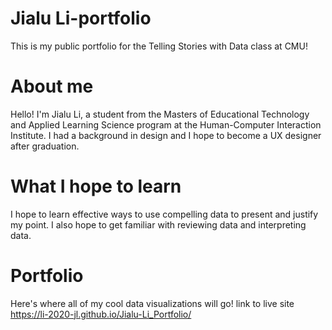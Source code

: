 # Jialu Li-portfolio
This is my public portfolio for the Telling Stories with Data class at CMU!

# About me
Hello! I'm Jialu Li, a student from the Masters of Educational Technology and Applied Learning Science program at the Human-Computer Interaction Institute. I had a background in design and I hope to become a UX designer after graduation. 

# What I hope to learn
I hope to learn effective ways to use compelling data to present and justify my point. I also hope to get familiar with reviewing data and interpreting data. 

# Portfolio
Here's where all of my cool data visualizations will go!
link to live site https://li-2020-jl.github.io/Jialu-Li_Portfolio/
